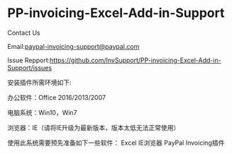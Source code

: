 # PP-invoicing-Excel-Add-in-Support
Contact Us

Email:paypal-invoicing-support@paypal.com

Issue Repport:https://github.com/InvSupport/PP-invoicing-Excel-Add-in-Support/issues


安装插件所需环境如下: 

办公软件：Office 2016/2013/2007

电脑系统：Win10，Win7

浏览器：IE（请将IE升级为最新版本，版本太低无法正常使用）


使用此系统需要预先准备如下一些软件：
Excel
IE浏览器
PayPal Invoicing插件
